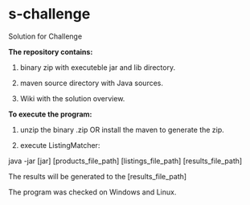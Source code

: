 # s-challenge
Solution for Challenge

**The repository contains:**

1. binary zip with executeble jar and lib directory.

2. maven source directory with Java sources.

3. Wiki with the solution overview.


**To execute the program:**

1. unzip the binary .zip OR install the maven to generate the zip.

2. execute ListingMatcher:

java -jar [jar] [products_file_path] [listings_file_path] [results_file_path]

The results will be generated to the [results_file_path]

The program was checked on Windows and Linux.
